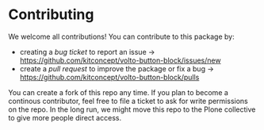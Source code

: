 # Contributing

We welcome all contributions! You can contribute to this package by:

- creating a _bug ticket_ to report an issue -> https://github.com/kitconcept/volto-button-block/issues/new
- create a _pull request_ to improve the package or fix a bug -> https://github.com/kitconcept/volto-button-block/pulls

You can create a fork of this repo any time. If you plan to become a continous contributor, feel free to file a ticket to ask for write permissions on the repo.
In the long run, we might move this repo to the Plone collective to give more people direct access.
